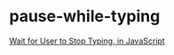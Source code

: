 # pause-while-typing

[Wait for User to Stop Typing, in JavaScript](https://schier.co/blog/wait-for-user-to-stop-typing-using-javascript)

